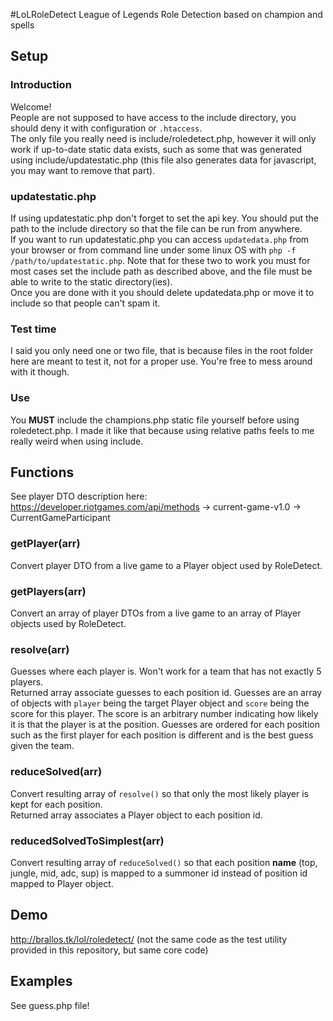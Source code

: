 #LoLRoleDetect
League of Legends Role Detection based on champion and spells

## Setup
### Introduction
Welcome!  
People are not supposed to have access to the include directory, you should deny it with configuration or `.htaccess`.  
The only file you really need is include/roledetect.php, however it will only work if up-to-date static data
exists, such as some that was generated using include/updatestatic.php (this file also generates data for
javascript, you may want to remove that part).  

### updatestatic.php
If using updatestatic.php don't forget to set the api key. You should put the path to the include directory
so that the file can be run from anywhere.  
If you want to run updatestatic.php you can access `updatedata.php` from your browser or from command line under
some linux OS with `php -f /path/to/updatestatic.php`. Note that for these two to work you must for most cases
set the include path as described above, and the file must be able to write to the static directory(ies).  
Once you are done with it you should delete updatedata.php or move it to include so that people can't spam it.

### Test time
I said you only need one or two file, that is because files in the root folder here are meant to test it, not for
a proper use. You're free to mess around with it though.

### Use
You **MUST** include the champions.php static file yourself before using roledetect.php. I made it like that
because using relative paths feels to me really weird when using include.  

## Functions
See player DTO description here:  
https://developer.riotgames.com/api/methods -> current-game-v1.0 -> CurrentGameParticipant
### getPlayer(arr)
Convert player DTO from a live game to a Player object used by RoleDetect.
### getPlayers(arr)
Convert an array of player DTOs from a live game to an array of Player objects used by RoleDetect.
### resolve(arr)
Guesses where each player is. Won't work for a team that has not exactly 5 players.  
Returned array associate guesses to each position id. Guesses are an array of objects with `player` being the
target Player object and `score` being the score for this player. The score is an arbitrary number indicating
how likely it is that the player is at the position. Guesses are ordered for each position such as the first
player for each position is different and is the best guess given the team.
### reduceSolved(arr)
Convert resulting array of `resolve()` so that only the most likely player is kept for each position.  
Returned array associates a Player object to each position id.
### reducedSolvedToSimplest(arr)
Convert resulting array of `reduceSolved()` so that each position **name** (top, jungle, mid, adc, sup) is
mapped to a summoner id instead of position id mapped to Player object.

## Demo
http://brallos.tk/lol/roledetect/ (not the same code as the test utility provided in this repository, but same core code)

## Examples
See guess.php file!
